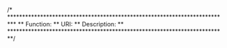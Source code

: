 /* **************************************************************************
** Function:
** URI:
** Description:
** *************************************************************************/
